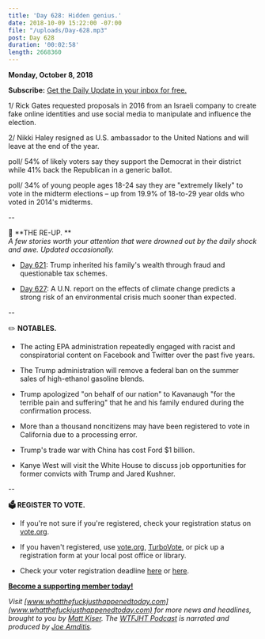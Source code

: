 ```yaml
---
title: 'Day 628: Hidden genius.'
date: 2018-10-09 15:22:00 -07:00
file: "/uploads/Day-628.mp3"
post: Day 628
duration: '00:02:58'
length: 2668360
---
```


**Monday, October 8, 2018**

**Subscribe:** [Get the Daily Update in your inbox for free. ](https://whatthefuckjusthappenedtoday.com/subscribe/)

1/ Rick Gates requested proposals in 2016 from an Israeli company to create fake online identities and use social media to manipulate and influence the election.

2/ Nikki Haley resigned as U.S. ambassador to the United Nations and will leave at the end of the year.

poll/ 54% of likely voters say they support the Democrat in their district while 41% back the Republican in a generic ballot.

poll/ 34% of young people ages 18-24 say they are "extremely likely" to vote in the midterm elections – up from 19.9% of 18-to-29 year olds who voted in 2014's midterms.

--

📌 **THE RE-UP. **\
*A few stories worth your attention that were drowned out by the daily shock and awe. Updated occasionally.*

* [Day 621](https://whatthefuckjusthappenedtoday.com/2018/10/02/day-621/#1-trump-inherited-his-familys-wealth): Trump inherited his family's wealth through fraud and questionable tax schemes.

* [Day 627](https://whatthefuckjusthappenedtoday.com/2018/10/08/day-627/): A U.N. report on the effects of climate change predicts a strong risk of an environmental crisis much sooner than expected.

--

✏️ **NOTABLES.**

* The acting EPA administration repeatedly engaged with racist and conspiratorial content on Facebook and Twitter over the past five years.

* The Trump administration will remove a federal ban on the summer sales of high-ethanol gasoline blends.

* Trump apologized "on behalf of our nation" to Kavanaugh "for the terrible pain and suffering" that he and his family endured during the confirmation process.

* More than a thousand noncitizens may have been registered to vote in California due to a processing error.

* Trump's trade war with China has cost Ford $1 billion.

* Kanye West will visit the White House to discuss job opportunities for former convicts with Trump and Jared Kushner.

--

**🗳 REGISTER TO VOTE.**

* If you're not sure if you're registered, check your registration status on [vote.org](https://www.vote.org/am-i-registered-to-vote/).

* If you haven't registered, use [vote.org](http://vote.org), [TurboVote](https://turbovote.org/), or pick up a registration form at your local post office or library.

* Check your voter registration deadline [here](https://www.nytimes.com/2018/10/06/us/politics/state-voter-registration-deadlines.html) or [here](https://www.vox.com/policy-and-politics/2018/10/7/17947768/voter-registration-deadline-verify-2018-midterms).

**[Become a supporting member today!](https://whatthefuckjusthappenedtoday.com/membership/?utm_source=2017\+Donors&utm_campaign=8dccd905d9-&utm_medium=email&utm_term=0_3bd36f654c-8dccd905d9-169730397)**

*Visit [www.whatthefuckjusthappenedtoday.com](www.whatthefuckjusthappenedtoday.com) for more news and headlines, brought to you by [Matt Kiser](https://twitter.com/Matt_Kiser). The [WTFJHT Podcast](https://whatthefuckjusthappenedtoday.com/podcasts/) is narrated and produced by [Joe Amditis](https://twitter.com/jsamditis).*